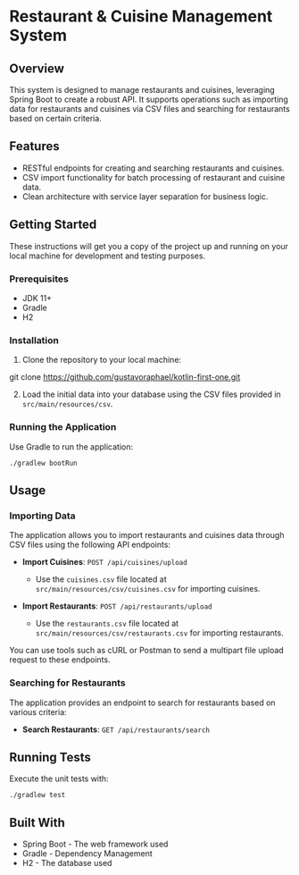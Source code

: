 # Restaurant & Cuisine Management System

## Overview

This system is designed to manage restaurants and cuisines, leveraging Spring Boot to create a robust API. It supports operations such as importing data for restaurants and cuisines via CSV files and searching for restaurants based on certain criteria.

## Features

- RESTful endpoints for creating and searching restaurants and cuisines.
- CSV import functionality for batch processing of restaurant and cuisine data.
- Clean architecture with service layer separation for business logic.

## Getting Started

These instructions will get you a copy of the project up and running on your local machine for development and testing purposes.

### Prerequisites

- JDK 11+
- Gradle
- H2

### Installation

1. Clone the repository to your local machine:

git clone https://github.com/gustavoraphael/kotlin-first-one.git

2. Load the initial data into your database using the CSV files provided in `src/main/resources/csv`.

### Running the Application

Use Gradle to run the application:

```./gradlew bootRun```


## Usage

### Importing Data

The application allows you to import restaurants and cuisines data through CSV files using the following API endpoints:

- **Import Cuisines**: `POST /api/cuisines/upload`
    - Use the `cuisines.csv` file located at `src/main/resources/csv/cuisines.csv` for importing cuisines.

- **Import Restaurants**: `POST /api/restaurants/upload`
    - Use the `restaurants.csv` file located at `src/main/resources/csv/restaurants.csv` for importing restaurants.

You can use tools such as cURL or Postman to send a multipart file upload request to these endpoints.

### Searching for Restaurants

The application provides an endpoint to search for restaurants based on various criteria:

- **Search Restaurants**: `GET /api/restaurants/search`

## Running Tests

Execute the unit tests with:

``./gradlew test``

## Built With

- Spring Boot - The web framework used
- Gradle - Dependency Management
- H2 - The database used
